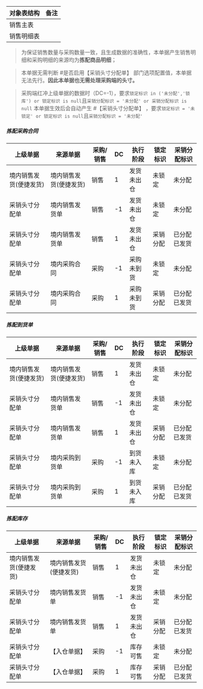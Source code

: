 
| 对象表结构 | 备注  |
| ----- | --- |
| 销售主表  |     |
| 销售明细表 |     |
> 为保证销售数量与采购数量一致，且生成数据的准确性，本单据产生销售明细和采购明细的来源均为**拣配商品明细**；

> 本单据无需判断 #是否启用【采销头寸分配单】 部门选项配置值，本单据无法先行。**因此本单据也无需处理采购端的头寸。**

> 采购端红冲上级单据的数据时（DC=-1），要求`锁定标识 in ('未分配','锁库') or 锁定标识 is null`且`采销分配标识 = '未分配' or 采销分配标识 is null`
> 本单据生效后会自动产生 #【采销头寸分配单】 ，要求`锁定标识 = '未锁定' or 锁定标识 is null`且`采销分配标识 = '未分配'`
##### 拣配采购合同
| 上级单据         | 来源单据         | 采购/销售 | DC  | 执行阶段  | 锁定标识 | 采销分配标识 |
| ------------ | ------------ | ----- | --- | ----- | ---- | ------ |
| 境内销售发货(便捷发货) | 境内销售发货(便捷发货) | 销售    | 1   | 发货未出仓 | 未锁定  | 未分配    |
| 采销头寸分配单      | 境内销售发货单      | 销售    | -1  | 发货未出仓 | 未锁定  | 未分配    |
| 采销头寸分配单      | 境内销售发货单      | 销售    | 1   | 发货未出仓 | 采销分配 | 已分配已发货 |
| 采销头寸分配单      | 境内采购合同       | 采购    | -1  | 采购未到货 | 未锁定  | 未分配    |
| 采销头寸分配单      | 境内采购合同       | 采购    | 1   | 采购未到货 | 采销分配 | 已分配已发货 |
##### 拣配到货单
| 上级单据         | 来源单据         | 采购/销售 | DC  | 执行阶段  | 锁定标识 | 采销分配标识 |
| ------------ | ------------ | ----- | --- | ----- | ---- | ------ |
| 境内销售发货(便捷发货) | 境内销售发货(便捷发货) | 销售    | 1   | 发货未出仓 | 未锁定  | 未分配    |
| 采销头寸分配单      | 境内销售发货单      | 销售    | -1  | 发货未出仓 | 未锁定  | 未分配    |
| 采销头寸分配单      | 境内销售发货单      | 销售    | 1   | 发货未出仓 | 采销分配 | 已分配已发货 |
| 采销头寸分配单      | 境内采购到货单      | 采购    | -1  | 到货未入库 | 未锁定  | 未分配    |
| 采销头寸分配单      | 境内采购到货单      | 采购    | 1   | 到货未入库 | 采销分配 | 已分配已发货 |
##### 拣配库存
| 上级单据         | 来源单据         | 采购/销售 | DC  | 执行阶段  | 锁定标识 | 采销分配标识 |
| ------------ | ------------ | ----- | --- | ----- | ---- | ------ |
| 境内销售发货(便捷发货) | 境内销售发货(便捷发货) | 销售    | 1   | 发货未出仓 | 未锁定  | 未分配    |
| 采销头寸分配单      | 境内销售发货单      | 销售    | -1  | 发货未出仓 | 未锁定  | 未分配    |
| 采销头寸分配单      | 境内销售发货单      | 销售    | 1   | 发货未出仓 | 采销分配 | 已分配已发货 |
| 采销头寸分配单      | 【入仓单据】       | 采购    | -1  | 库存可售  | 未锁定  | 未分配    |
| 采销头寸分配单      | 【入仓单据】       | 采购    | 1   | 库存可售  | 采销分配 | 已分配已发货 |

